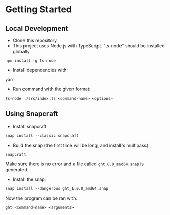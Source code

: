 # Getting Started

## Local Development

-   Clone this repository
-   This project uses Node.js with TypeScript. "ts-node" should be installed globally.

```
npm install -g ts-node
```

-   Install dependencies with:

```
yarn
```

-   Run command with the given format:

```
ts-node ./src/index.ts <command-name> <options>
```

## Using Snapcraft

-   Install snapcraft

```
snap install --classic snapcraft
```

-   Build the snap (the first time will be long, and install's multipass)

```
snapcraft
```

Make sure there is no error and a file called `ght.0.0_amd64.snap` is generated.

-   Install the snap:

```
snap install --dangerous ght_1.0.0_amd64.snap
```

Now the program can be ran with:

```
ght <command-name> <arguments>
```

